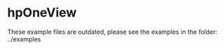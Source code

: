 hpOneView
=========

These example files are outdated, please see the examples in the folder: ../examples